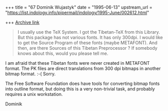 +++
title = "67 Dominik Wujastyk"
date = "1995-06-13"
upstream_url = "https://list.indology.info/pipermail/indology/1995-June/002612.html"

+++
[Archive link](https://list.indology.info/pipermail/indology/1995-June/002612.html)

> I usually use the TeX System. I got the Tibetan-TeX from 
> this Library. But this package has not various fonts. It 
> has only 300dpi. I would like to get the Source Program of 
> these fonts (maybe METAFONT). And then, are there Sources 
> of this Tibetan Preprocessor ? If somebody knows about this, 
> would you please tell me.

I am afraid that these Tibetan fonts were never created in METAFONT
format.  The PK files are direct translations from 300 dpi bitmaps
in another bitmap format.  :-(  Sorry.

The Free Software Foundation does have tools for converting bitmap
fonts into outline format, but doing this is a very non-trivial
task, and probably requires a unix workstation.

Dominik






